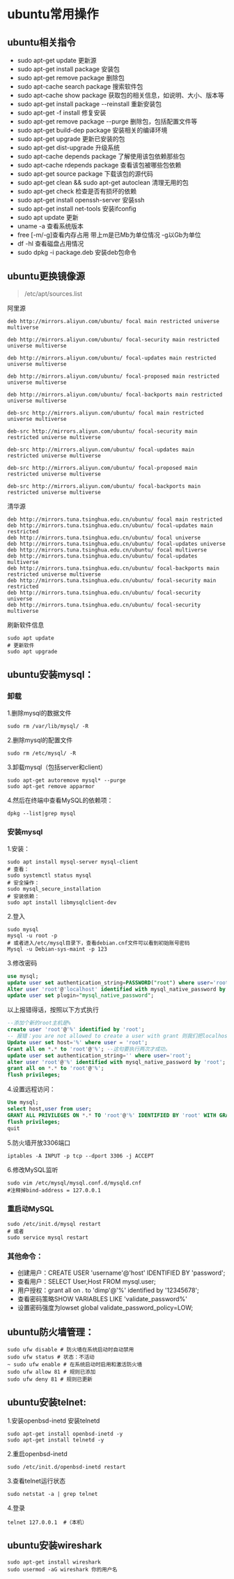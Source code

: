 # ubuntu常用操作

## ubuntu相关指令
- sudo apt-get update 更新源
- sudo apt-get install package 安装包
- sudo apt-get remove package 删除包
- sudo apt-cache search package 搜索软件包
- sudo apt-cache show package 获取包的相关信息，如说明、⼤⼩、版本等
- sudo apt-get install package --reinstall 重新安装包
- sudo apt-get -f install 修复安装
- sudo apt-get remove package --purge 删除包，包括配置⽂件等
- sudo apt-get build-dep package 安装相关的编译环境
- sudo apt-get upgrade 更新已安装的包
- sudo apt-get dist-upgrade 升级系统
- sudo apt-cache depends package 了解使⽤该包依赖那些包
- sudo apt-cache rdepends package 查看该包被哪些包依赖
- sudo apt-get source package 下载该包的源代码
- sudo apt-get clean && sudo apt-get autoclean 清理⽆⽤的包
- sudo apt-get check 检查是否有损坏的依赖
- sudo apt-get install openssh-server 安装ssh
- sudo apt-get install net-tools 安装ifconfig
- sudo apt update 更新
- uname -a 查看系统版本
- free [-m/-g]查看内存占用 带上m是已Mb为单位情况 -g以Gb为单位
- df -hl 查看磁盘占用情况
- sudo dpkg -i package.deb 安装deb包命令


## ubuntu更换镜像源
> /etc/apt/sources.list

阿里源
```shell
deb http://mirrors.aliyun.com/ubuntu/ focal main restricted universe multiverse

deb http://mirrors.aliyun.com/ubuntu/ focal-security main restricted universe multiverse

deb http://mirrors.aliyun.com/ubuntu/ focal-updates main restricted universe multiverse

deb http://mirrors.aliyun.com/ubuntu/ focal-proposed main restricted universe multiverse

deb http://mirrors.aliyun.com/ubuntu/ focal-backports main restricted universe multiverse

deb-src http://mirrors.aliyun.com/ubuntu/ focal main restricted universe multiverse

deb-src http://mirrors.aliyun.com/ubuntu/ focal-security main restricted universe multiverse

deb-src http://mirrors.aliyun.com/ubuntu/ focal-updates main restricted universe multiverse

deb-src http://mirrors.aliyun.com/ubuntu/ focal-proposed main restricted universe multiverse

deb-src http://mirrors.aliyun.com/ubuntu/ focal-backports main restricted universe multiverse
```

清华源
```shell
deb http://mirrors.tuna.tsinghua.edu.cn/ubuntu/ focal main restricted
deb http://mirrors.tuna.tsinghua.edu.cn/ubuntu/ focal-updates main restricted
deb http://mirrors.tuna.tsinghua.edu.cn/ubuntu/ focal universe
deb http://mirrors.tuna.tsinghua.edu.cn/ubuntu/ focal-updates universe
deb http://mirrors.tuna.tsinghua.edu.cn/ubuntu/ focal multiverse
deb http://mirrors.tuna.tsinghua.edu.cn/ubuntu/ focal-updates multiverse
deb http://mirrors.tuna.tsinghua.edu.cn/ubuntu/ focal-backports main restricted universe multiverse
deb http://mirrors.tuna.tsinghua.edu.cn/ubuntu/ focal-security main restricted
deb http://mirrors.tuna.tsinghua.edu.cn/ubuntu/ focal-security universe
deb http://mirrors.tuna.tsinghua.edu.cn/ubuntu/ focal-security multiverse
```
刷新软件信息
```shell
sudo apt update
# 更新软件
sudo apt upgrade
```

## ubuntu安装mysql：
### 卸载
1.删除mysql的数据文件
```shell
sudo rm /var/lib/mysql/ -R
```
2.删除mysql的配置文件
```shell
sudo rm /etc/mysql/ -R
```
3.卸载mysql（包括server和client）
```shell
sudo apt-get autoremove mysql* --purge
sudo apt-get remove apparmor 
```
4.然后在终端中查看MySQL的依赖项：
```shell
dpkg --list|grep mysql
```
### 安装mysql
1.安装：
```shell
sudo apt install mysql-server mysql-client
# 查看：
sudo systemctl status mysql
# 安全操作：
sudo mysql_secure_installation
# 安装依赖：
sudo apt install libmysqlclient-dev
```
2.登入
```shell
sudo mysql
mysql -u root -p 
# 或者进入/etc/mysql目录下，查看debian.cnf文件可以看到初始账号密码
Mysql -u Debian-sys-maint -p 123
```
3.修改密码
```sql
use mysql;
update user set authentication_string=PASSWORD("root") where user='root';
Alter user 'root'@'localhost' identified with mysql_native_password by 'root';
update user set plugin="mysql_native_password";
```
以上报错得话，按照以下方式执行
```sql
--添加个新的root主机是%
create user 'root'@'%' identified by 'root';
-- 报错：you are not allowed to create a user with grant 则我们把localhost改为%
Update user set host='%' where user = 'root';
Grant all on *.* to 'root'@'%'; --这句要执行两次才成功。
update user set authentication_string='' where user='root';
alter user 'root'@'%' identified with mysql_native_password by 'root';
grant all on *.* to 'root'@'%';
flush privileges;
```
4.设置远程访问：
```sql
Use mysql;
select host,user from user;
GRANT ALL PRIVILEGES ON *.* TO 'root'@'%' IDENTIFIED BY 'root' WITH GRANT OPTION
flush privileges;
quit
```
5.防火墙开放3306端口
```shell
iptables -A INPUT -p tcp --dport 3306 -j ACCEPT
```
6.修改MySQL监听
```shell
sudo vim /etc/mysql/mysql.conf.d/mysqld.cnf
#注释掉bind-address = 127.0.0.1
```

### 重启动MySQL 
```shell
sudo /etc/init.d/mysql restart
# 或者
sudo service mysql restart
```

### 其他命令：
- 创建用户：CREATE USER 'username'@'host' IDENTIFIED BY 'password';
- 查看用户：SELECT User,Host FROM mysql.user;
- 用户授权：grant all on *.* to 'dimp'@'%' identified by '12345678';
- 查看密码策略SHOW VARIABLES LIKE 'validate_password%'
- 设置密码强度为lowset global validate_password_policy=LOW;

## ubuntu防火墙管理：
```shell
sudo ufw disable # 防火墙在系统启动时自动禁用 
sudo ufw status # 状态：不活动
~ sudo ufw enable # 在系统启动时启用和激活防火墙 
sudo ufw allow 81 # 规则已添加
sudo ufw deny 81 # 规则已更新
```

## ubuntu安装telnet:
1.安装openbsd-inetd 安装telnetd
```shell
sudo apt-get install openbsd-inetd -y
sudo apt-get install telnetd -y
```
2.重启openbsd-inetd
```shell
sudo /etc/init.d/openbsd-inetd restart
```
3.查看telnet运行状态
```shell
sudo netstat -a | grep telnet
```
4.登录
```shell
telnet 127.0.0.1  #（本机）
```

## ubuntu安装wireshark
```shell
sudo apt-get install wireshark
sudo usermod -aG wireshark 你的用户名
```



